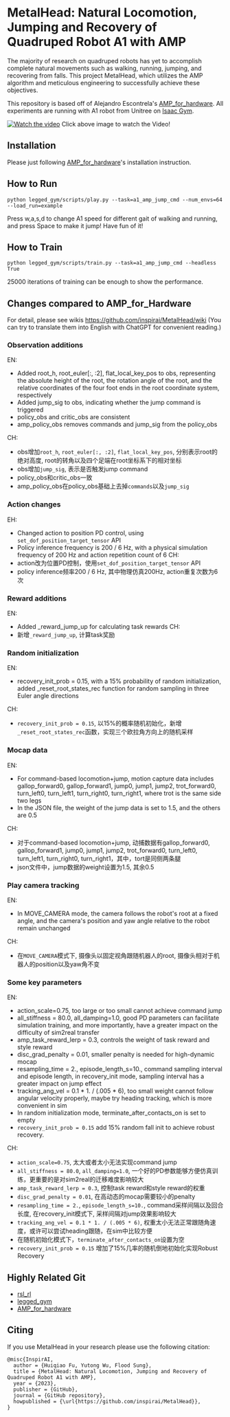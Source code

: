 
# MetalHead: Natural Locomotion, Jumping and Recovery of Quadruped Robot A1 with AMP

The majority of research on quadruped robots has yet to accomplish complete natural movements such as walking, running, jumping, and recovering from falls. This project MetalHead, which utilizes the AMP algorithm and meticulous engineering to successfully achieve these objectives.

This repository is based off of Alejandro Escontrela's [AMP_for_hardware](https://github.com/Alescontrela/AMP_for_hardware). All experiments are running with A1 robot from Unitree on [Isaac Gym](https://developer.nvidia.com/isaac-gym).

[![Watch the video](https://img.youtube.com/vi/IdzfE9rXoqY/maxresdefault.jpg)](https://youtu.be/IdzfE9rXoqY)
Click above image to watch the Video!

## Installation

Please just following [AMP_for_hardware](https://github.com/Alescontrela/AMP_for_hardware)'s installation instruction.


## How to Run
```
python legged_gym/scripts/play.py --task=a1_amp_jump_cmd --num_envs=64 --load_run=example
```
Press w,a,s,d to change A1 speed for different gait of walking and running, and press Space to make it jump! Have fun of it!

## How to Train
```
python legged_gym/scripts/train.py --task=a1_amp_jump_cmd --headless True
```
25000 iterations of training can be enough to show the performance.

## Changes compared to AMP_for_Hardware

For detail, please see wikis https://github.com/inspirai/MetalHead/wiki (You can try to translate them into English with ChatGPT for convenient reading.)

### Observation additions
EN:
- Added root_h, root_euler[:, :2], flat_local_key_pos to obs, representing the absolute height of the root, the rotation angle of the root, and the relative coordinates of the four foot ends in the root coordinate system, respectively
- Added jump_sig to obs, indicating whether the jump command is triggered
- policy_obs and critic_obs are consistent
- amp_policy_obs removes commands and jump_sig from the policy_obs

CH:
- obs增加`root_h`, `root_euler[:, :2]`, `flat_local_key_pos`, 分别表示root的绝对高度, root的转角以及四个足端在root坐标系下的相对坐标
- obs增加`jump_sig`, 表示是否触发jump command
- policy_obs和critic_obs一致
- amp_policy_obs在policy_obs基础上去掉`commands`以及`jump_sig`

### Action changes
EH:
- Changed action to position PD control, using `set_dof_position_target_tensor` API
- Policy inference frequency is 200 / 6 Hz, with a physical simulation frequency of 200 Hz and action repetition count of 6
CH:
- action改为位置PD控制，使用`set_dof_position_target_tensor` API
- policy inference频率200 / 6 Hz, 其中物理仿真200Hz, action重复次数为6次

### Reward additions
EN:
- Added _reward_jump_up for calculating task rewards
CH:
- 新增`_reward_jump_up`, 计算task奖励


### Random initialization
EN:
- recovery_init_prob = 0.15, with a 15% probability of random initialization, added _reset_root_states_rec function for random sampling in three Euler angle directions

CH:
- `recovery_init_prob = 0.15`, 以15%的概率随机初始化，新增`_reset_root_states_rec`函数，实现三个欧拉角方向上的随机采样

### Mocap data
EN:
- For command-based locomotion+jump, motion capture data includes gallop_forward0, gallop_forward1, jump0, jump1, jump2, trot_forward0, turn_left0, turn_left1, turn_right0, turn_right1, where trot is the same side two legs
- In the JSON file, the weight of the jump data is set to 1.5, and the others are 0.5

CH:
- 对于command-based locomotion+jump, 动捕数据有gallop_forward0, gallop_forward1, jump0, jump1, jump2, trot_forward0, turn_left0, turn_left1, turn_right0, turn_right1，其中，tort是同侧两条腿
- json文件中，jump数据的weight设置为1.5, 其余0.5

### Play camera tracking
EN:
- In MOVE_CAMERA mode, the camera follows the robot's root at a fixed angle, and the camera's position and yaw angle relative to the robot remain unchanged

CH:
- 在`MOVE_CAMERA`模式下, 摄像头以固定视角跟随机器人的root, 摄像头相对于机器人的position以及yaw角不变


### Some key parameters
EN:
- action_scale=0.75, too large or too small cannot achieve command jump
- all_stiffness = 80.0, all_damping=1.0, good PD parameters can facilitate simulation training, and more importantly, have a greater impact on the difficulty of sim2real transfer
- amp_task_reward_lerp = 0.3, controls the weight of task reward and style reward
- disc_grad_penalty = 0.01, smaller penalty is needed for high-dynamic mocap
- resampling_time = 2., episode_length_s=10., command sampling interval and episode length, in recovery_init mode, sampling interval has a greater impact on jump effect
- tracking_ang_vel = 0.1 * 1. / (.005 * 6), too small weight cannot follow angular velocity properly, maybe try heading tracking, which is more convenient in sim
- In random initialization mode, terminate_after_contacts_on is set to empty
- `recovery_init_prob = 0.15` add 15% random fall init to achieve robust recovery.

CH:
- `action_scale=0.75`, 太大或者太小无法实现command jump
- `all_stiffness = 80.0`, `all_damping=1.0`, 一个好的PD参数能够方便仿真训练，更重要的是对sim2real的迁移难度影响较大
- `amp_task_reward_lerp = 0.3`, 控制task reward和style reward的权重
- `disc_grad_penalty = 0.01`, 在高动态的mocap需要较小的penalty
- `resampling_time = 2.`, `episode_length_s=10.`, command采样间隔以及回合长度, 在recovery_init模式下, 采样间隔对jump效果影响较大
- `tracking_ang_vel = 0.1 * 1. / (.005 * 6)`, 权重太小无法正常跟随角速度，或许可以尝试heading跟随，在sim中比较方便
- 在随机初始化模式下，`terminate_after_contacts_on`设置为空
- `recovery_init_prob = 0.15` 增加了15%几率的随机倒地初始化实现Robust Recovery


## Highly Related Git
- [rsl_rl](https://github.com/leggedrobotics/rsl_rl)
- [legged_gym](https://github.com/leggedrobotics/legged_gym)
- [AMP_for_hardware](https://github.com/Alescontrela/AMP_for_hardware)

## Citing

If you use MetalHead in your research please use the following citation:

````
@misc{InspirAI,
  author = {Huiqiao Fu, Yutong Wu, Flood Sung},
  title = {MetalHead: Natural Locomotion, Jumping and Recovery of Quadruped Robot A1 with AMP},
  year = {2023},
  publisher = {GitHub},
  journal = {GitHub repository},
  howpublished = {\url{https://github.com/inspirai/MetalHead}},
}